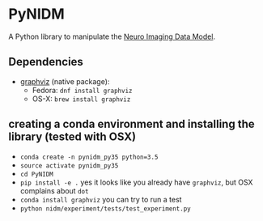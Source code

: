 # PyNIDM

A Python library to manipulate the [Neuro Imaging Data Model](http://nidm.nidash.org). 

## Dependencies

* [graphviz](http://graphviz.org) (native package):
   * Fedora: `dnf install graphviz`
   * OS-X: `brew install graphviz`


## creating a conda environment and installing the library (tested with OSX)
  * `conda create -n pynidm_py35 python=3.5`
  * `source activate pynidm_py35`
  * `cd PyNIDM`
  * `pip install -e .`
  yes it looks like you already have `graphviz`, but OSX complains about `dot`
  * `conda install graphviz`
   you can try to run a test
  * `python nidm/experiment/tests/test_experiment.py`
